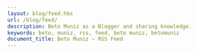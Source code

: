 ```yaml
---
layout: blog/feed.hbs
url: /blog/feed/
description: Beto Muniz as a Blogger and sharing knowledge.
keywords: beto, muniz, rss, feed, beto muniz, betomuniz
document_title: Beto Muniz — RSS Feed
---
```

